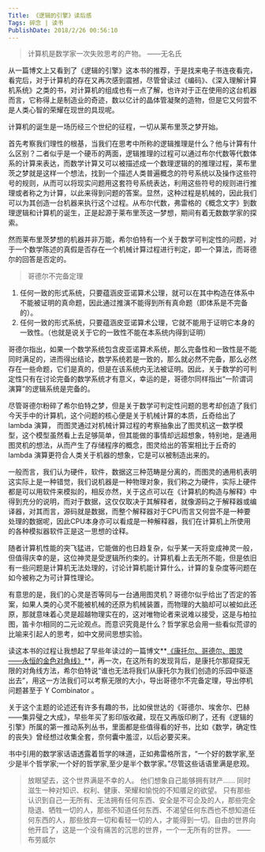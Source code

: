 ```yaml
---
Title: 《逻辑的引擎》读后感 
Tags: 碎念 | 读书
PublishDate: 2018/2/26 00:56:10 
---
```


>  计算机是数学家一次失败思考的产物。   ——无名氏

从一篇博文上又看到了《逻辑的引擎》这本书的推荐，于是找来电子书连夜看完，看完后，对于计算机的存在又再次感到震撼，尽管曾读过《编码》、《深入理解计算机系统》之类的书，对计算机的组成也有一点了解，也许对于正在使用的这台机器而言，它称得上是制造业的奇迹，数以亿计的晶体管凝聚的造物，但是它又何尝不是人类心智的荣耀在现世的具现呢。

计算机的诞生是一场历经三个世纪的征程，一切从莱布里茨之梦开始。

首先考察我们理性的根基，当我们在思考中所称的逻辑推理是什么？他与计算有什么区别？二者似乎是一个硬币的两面，逻辑推理的过程可以通过布尔代数等代数体系的计算来表达，而数学计算又可以被描述成一个数理逻辑的的推理过程，莱布里茨之梦就是这样一个想法，找到一个描述人类普遍概念的符号系统以及操作这些符号的规则，从而可以将现实问题用这套符号系统表达，利用这些符号的规则进行推理或者称之为计算，以此来得到问题的答案。显然，这种过程是机械的，因此我们可以为其创造一台机器来执行这个过程。从布尔代数，弗雷格的《概念文字》到数理逻辑和计算机的诞生，正是起源于莱布里茨这一梦想，期间有着无数数学家的探索。

然而莱布里茨梦想的机器并非万能，希尔伯特有一个关于数学可判定性的问题，对于一个数学陈述的真假是否存在一个机械计算过程进行判定，即一个算法，而哥德尔的回答是否定的。

> 哥德尔不完备定理
1. 任何一致的形式系统，只要蕴涵皮亚诺算术公理，就可以在其中构造在体系中不能被证明的真命题，因此通过推演不能得到所有真命题（即体系是不完备的）。
2. 任何一致的形式系统，只要蕴涵皮亚诺算术公理，它就不能用于证明它本身的一致性。（也就是说关于它的一致性不能在本系统内得到证明）

哥德尔指出，如果一个数学系统包含皮亚诺算术系统，那么完备性和一致性是不能同时满足的，进而得出结论，数学系统若是一致的，那么就必然不完备，那么必然存在一些命题，它们是真的，但是在该系统内无法被证明。因此，关于数学的可判定性只有在讨论完备的数学系统才有意义，幸运的是，哥德尔同样指出“一阶谓词演算”的逻辑系统是完备的。

尽管哥德尔粉碎了希尔伯特之梦，但是关于数学可判定性问题的思考却创造了我们今天手中的计算机，这个问题的核心便是关于机械计算的本质，丘奇给出了 lambda 演算， 而图灵通过对机械计算过程的考察抽象出了图灵机这一数学模型，这个模型虽然看上去足够简单，但其能做的事情却远超想象，特别地，是通用图灵机的想法，从而产生了存储程序的概念，图灵给出的答案相比于丘奇的 lambda 演算更符合人类关于机器的想象，它是可以被制造出来的。

一般而言，我们认为硬件，软件，数据这三种范畴是分离的，而图灵的通用机表明这实际上是一种错觉，我们说机器是一种物理对象，我们称之为硬件，实际上硬件都是可以用软件来模拟的，相反亦然，关于这点可以在《计算机的构造与解释》中得到充分的说明，而对于数据，这仅仅取决于其解释者，就像源码之于解释器或编译器，对其而言，源码就是数据，而整个解释器对于CPU而言又何尝不是一种要处理的数据呢，因此CPU本身亦可以看成是一种解释器，我们在计算机上所使用的各种模拟器软件正是这一思想的诠释。

随者计算机性能的突飞猛进，它能做的也日趋复杂，似乎某一天将变成神灵一般，但值得庆幸的是，这位神灵是受逻辑所约束的。计算机看上去无所不能，但是依旧有一些问题是计算机无法处理的，讨论计算机能计算什么，计算的复杂度等问题在如今被称之为可计算性理论。

有意思的是，我们的心灵是否等同与一台通用图灵机？哥德尔似乎给出了否定的答案，如果人类的心灵不能被机械的还原为机械装置，而物理的大脑却可以被如此还原，那就意味着心灵是超越物理实在的，这对唯物论者来说难以接受，这是与柏拉图，笛卡尔相同的二元论观点。而意识究竟是什么？哲学家总会用一些看似荒谬的比喻来引起人的思考，如中文房间思想实验。

读这本书的过程让我想起了早些年读过的一篇博文**[《康托尔、哥德尔、图灵——永恒的金色对角线》](http://mindhacks.cn/2006/10/15/cantor-godel-turing-an-eternal-golden-diagonal/)**，再一次，在这所有的发现背后，是康托尔那窥探无限的对角线方法，希尔伯特说“谁也无法将我们从康托尔为我们创造的乐园中驱逐出去”，用这一方法我们可以考察无限的大小，导出哥德尔不完备定理，导出停机问题甚至于 Y Combinator 。

关于这个主题的论述还有许多有趣的书，比如侯世达的《哥德尔、埃舍尔、巴赫——集异璧之大成》，早些年买了影印版收藏，现在又再版印刷了，还有《逻辑的引擎》所属的第一推动系列丛书，里面都是些值得看的好书，比如《数学，确定性的丧失》曾经想过收集全套，奈何囊中羞涩，以后必要买来。

书中引用的数学家话语透露着哲学的味道，正如弗雷格所言，“一个好的数学家,至少是半个哲学家;一个好的哲学家,至少是半个数学家。”尽管这些话语里满是悲观。

> 放眼望去，这个世界满是不幸的人。
  他们想象自己能够拥有财产......
  同时滋生一种对知识、权利、健康、荣耀和愉悦的不知餍足的欲望。
   只有那些认识到自己一无所有、无法拥有任何东西、安全是不可企及的人，那些完全隐退、牺牲一切的人，那些不知道任何东西、不渴望任何东西也不想知道任何东西的人，那些放弃一切和看轻一切的人，才能得到一切。自由的世界向他开启了，这是一个没有痛苦的沉思的世界，一个一无所有的世界。   ——布劳威尔

​    